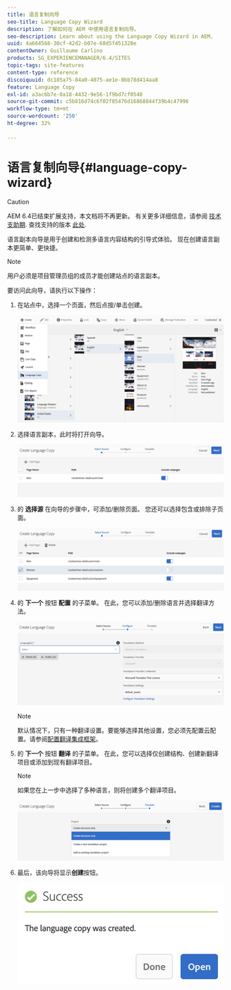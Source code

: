 ```yaml
---
title: 语言复制向导
seo-title: Language Copy Wizard
description: 了解如何在 AEM 中使用语言复制向导。
seo-description: Learn about using the Language Copy Wizard in AEM.
uuid: 4a664568-30cf-42d2-b07e-68d5f451328e
contentOwner: Guillaume Carlino
products: SG_EXPERIENCEMANAGER/6.4/SITES
topic-tags: site-features
content-type: reference
discoiquuid: dc185a75-84a0-4075-ae1e-8bb78d414aa8
feature: Language Copy
exl-id: a3ac6b7e-8a18-4432-9e56-1f9bd7cf0548
source-git-commit: c5b816d74c6f02f85476d16868844f39b4c47996
workflow-type: tm+mt
source-wordcount: '250'
ht-degree: 32%

---
```


# 语言复制向导{#language-copy-wizard}

>[!CAUTION]
>
>AEM 6.4已结束扩展支持，本文档将不再更新。 有关更多详细信息，请参阅 [技术支助期](https://helpx.adobe.com/cn/support/programs/eol-matrix.html). 查找支持的版本 [此处](https://experienceleague.adobe.com/docs/).

语言副本向导是用于创建和检测多语言内容结构的引导式体验。 现在创建语言副本更简单、更快捷。

>[!NOTE]
>
>用户必须是项目管理员组的成员才能创建站点的语言副本。

要访问此向导，请执行以下操作：

1. 在站点中，选择一个页面，然后点按/单击创建。

   ![chlimage_1-48](assets/chlimage_1-48.jpeg)

1. 选择语言副本，此时将打开向导。

   ![chlimage_1-49](assets/chlimage_1-49.jpeg)

1. 的 **选择源** 在向导的步骤中，可添加/删除页面。 您还可以选择包含或排除子页面。

   ![chlimage_1-50](assets/chlimage_1-50.jpeg)

1. 的 **下一个** 按钮 **配置** 的子菜单。 在此，您可以添加/删除语言并选择翻译方法。

   ![chlimage_1-51](assets/chlimage_1-51.jpeg)

   >[!NOTE]
   >
   >默认情况下，只有一种翻译设置。要能够选择其他设置，您必须先配置云配置。请参阅[配置翻译集成框架](/help/sites-administering/tc-tic.md)。

1. 的 **下一个** 按钮 **翻译** 的子菜单。 在此，您可以选择仅创建结构、创建新翻译项目或添加到现有翻译项目。

   >[!NOTE]
   >
   >如果您在上一步中选择了多种语言，则将创建多个翻译项目。

   ![chlimage_1-52](assets/chlimage_1-52.jpeg)

1. 最后，该向导将显示&#x200B;**创建**&#x200B;按钮。

   ![chlimage_1-53](assets/chlimage_1-53.jpeg)
